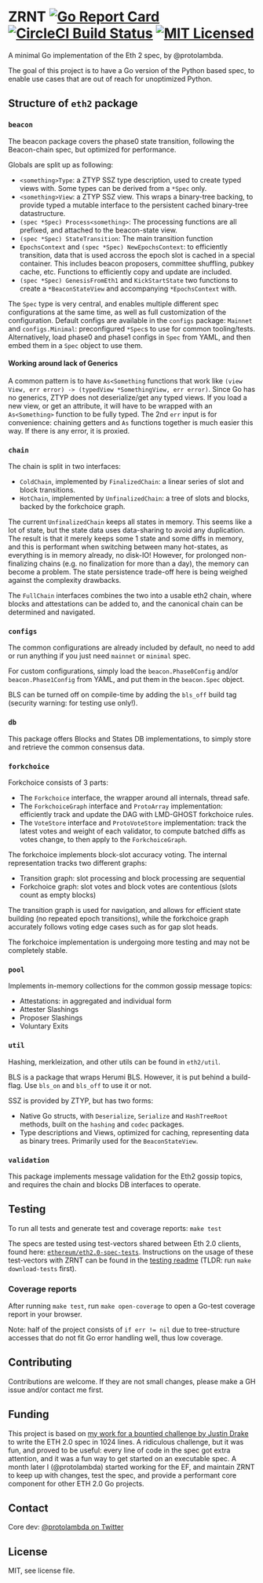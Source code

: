 # ZRNT [![Go Report Card](https://goreportcard.com/badge/github.com/protolambda/zrnt?no-cache)](https://goreportcard.com/report/github.com/protolambda/zrnt) [![CircleCI Build Status](https://circleci.com/gh/protolambda/zrnt.svg?style=shield)](https://circleci.com/gh/protolambda/zrnt) [![MIT Licensed](https://img.shields.io/badge/license-MIT-blue.svg)](./LICENSE)

A minimal Go implementation of the Eth 2 spec, by @protolambda.

The goal of this project is to have a Go version of the Python based spec,
 to enable use cases that are out of reach for unoptimized Python.

## Structure of `eth2` package

### `beacon`

The beacon package covers the phase0 state transition, following the Beacon-chain spec, but optimized for performance.

Globals are split up as following:
- `<something>Type`: a ZTYP SSZ type description, used to create typed views with. Some types can be derived from a `*Spec` only.
- `<something>View`: a ZTYP SSZ view. This wraps a binary-tree backing,
 to provide typed a mutable interface to the persistent cached binary-tree datastructure.
- `(spec *Spec) Process<something>`: The processing functions are all prefixed, and attached to the beacon-state view.
- `(spec *Spec) StateTransition`: The main transition function
- `EpochsContext` and `(spec *Spec) NewEpochsContext`: to efficiently transition, data that is used accross the epoch slot is cached in a special container.
 This includes beacon proposers, committee shuffling, pubkey cache, etc. Functions to efficiently copy and update are included.
- `(spec *Spec) GenesisFromEth1` and `KickStartState` two functions to create a `*BeaconStateView` and accompanying `*EpochsContext` with.

The `Spec` type is very central, and enables multiple different spec configurations at the same time, as well as full customization of the configuration.
Default configs are available in the `configs` package: `Mainnet` and `configs.Minimal`: preconfigured `*Spec`s to use for common tooling/tests.
Alternatively, load phase0 and phase1 configs in `Spec` from YAML, and then embed them in a `Spec` object to use them.

#### Working around lack of Generics

A common pattern is to have `As<Something` functions that work like `(view View, err error) -> (typedView *SomethingView, err error)`.
Since Go has no generics, ZTYP does not deserialize/get any typed views. If you load a new view, or get an attribute,
it will have to be wrapped with an `As<Something>` function to be fully typed. The 2nd `err` input is for convenience:
chaining getters and `As` functions together is much easier this way. If there is any error, it is proxied.

### `chain`

The chain is split in two interfaces:
- `ColdChain`, implemented by `FinalizedChain`: a linear series of slot and block transitions.
- `HotChain`, implemented by `UnfinalizedChain`: a tree of slots and blocks, backed by the forkchoice graph.

The current `UnfinalizedChain` keeps all states in memory. This seems like a lot of state, but the state data uses data-sharing to avoid any duplication.
The result is that it merely keeps some 1 state and some diffs in memory, and this is performant when switching between many hot-states, as everything is in memory already, no disk-IO!
However, for prolonged non-finalizing chains (e.g. no finalization for more than a day), the memory can become a problem.
The state persistence trade-off here is being weighed against the complexity drawbacks.

The `FullChain` interfaces combines the two into a usable eth2 chain, where blocks and attestations can be added to, and the canonical chain can be determined and navigated.

### `configs`

The common configurations are already included by default, no need to add or run anything if you just need `mainnet` or `minimal` spec.

For custom configurations, simply load the `beacon.Phase0Config` and/or `beacon.Phase1Config` from YAML, and put them in the `beacon.Spec` object.

BLS can be turned off on compile-time by adding the `bls_off` build tag (security warning: for testing use only!).

### `db`

This package offers Blocks and States DB implementations, to simply store and retrieve the common consensus data. 

### `forkchoice`

Forkchoice consists of 3 parts:
- The `Forkchoice` interface, the wrapper around all internals, thread safe.
- The `ForkchoiceGraph` interface and `ProtoArray` implementation: efficiently track and update the DAG with LMD-GHOST forkchoice rules.
- The `VoteStore` interface and `ProtoVoteStore` implementation: track the latest votes and weight of each validator, to compute batched diffs as votes change, to then apply to the `ForkchoiceGraph`.

The forkchoice implements block-slot accuracy voting. The internal representation tracks two different graphs:
- Transition graph: slot processing and block processing are sequential
- Forkchoice graph: slot votes and block votes are contentious (slots count as empty blocks)

The transition graph is used for navigation, and allows for efficient state building (no repeated epoch transitions),
while the forkchoice graph accurately follows voting edge cases such as for gap slot heads.

The forkchoice implementation is undergoing more testing and may not be completely stable.

### `pool`

Implements in-memory collections for the common gossip message topics:
- Attestations: in aggregated and individual form
- Attester Slashings
- Proposer Slashings
- Voluntary Exits

### `util`

Hashing, merkleization, and other utils can be found in `eth2/util`.

BLS is a package that wraps Herumi BLS. However, it is put behind a build-flag. Use `bls_on` and `bls_off` to use it or not.

SSZ is provided by ZTYP, but has two forms:
- Native Go structs, with `Deserialize`, `Serialize` and `HashTreeRoot` methods, built on the `hashing` and `codec` packages.
- Type descriptions and Views, optimized for caching, representing data as binary trees. Primarily used for the `BeaconStateView`.

### `validation`

This package implements message validation for the Eth2 gossip topics, and requires the chain and blocks DB interfaces to operate.

## Testing

To run all tests and generate test and coverage reports: `make test`

The specs are tested using test-vectors shared between Eth 2.0 clients,
 found here: [`ethereum/eth2.0-spec-tests`](https://github.com/ethereum/eth2.0-spec-tests).
Instructions on the usage of these test-vectors with ZRNT can be found in the [testing readme](./tests/spec/README.md)
 (TLDR: run `make download-tests` first).

### Coverage reports

After running `make test`, run `make open-coverage` to open a Go-test coverage report in your browser.

Note: half of the project consists of `if err != nil` due to tree-structure accesses that do not fit Go error handling well, thus low coverage.

## Contributing

Contributions are welcome.
If they are not small changes, please make a GH issue and/or contact me first.

## Funding

This project is based on [my work for a bountied challenge by Justin Drake](https://github.com/protolambda/beacon-challenge)
 to write the ETH 2.0 spec in 1024 lines. A ridiculous challenge, but it was fun, and proved to be useful: 
 every line of code in the spec got extra attention, and it was a fun way to get started on an executable spec.
A month later I (@protolambda) started working for the EF,
 and maintain ZRNT to keep up with changes, test the spec, and provide a performant core component for other ETH 2.0 Go projects.

## Contact

Core dev: [@protolambda on Twitter](https://twitter.com/protolambda)

## License

MIT, see license file.

